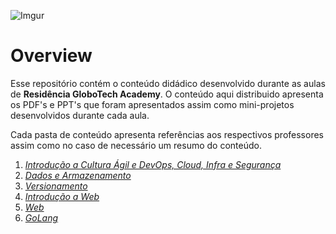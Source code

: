 ![Imgur](https://i.imgur.com/j9JmM4L.png)

# **Overview**
Esse repositório contém o conteúdo didádico desenvolvido durante as aulas de **Residência GloboTech Academy**. O conteúdo aqui distribuido apresenta os PDF's e PPT's que foram apresentados assim como mini-projetos desenvolvidos durante cada aula.

Cada pasta de conteúdo apresenta referências aos respectivos professores assim como no caso de necessário um resumo do conteúdo.

1. [*Introdução a Cultura Ágil e DevOps, Cloud, Infra e Segurança*](./01-agil-devops-cloud-seguranca/)
2. [*Dados e Armazenamento*](./02-dados-armazenamento/)
3. [*Versionamento*](./03-versionamento/)
4. [*Introdução a Web*](./04-introducao-web/)
5. [*Web*](./05-web/)
6. [*GoLang*](./06-Golang/) 